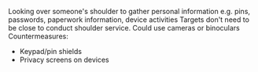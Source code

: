 Looking over someone's shoulder to gather personal information 
e.g. pins, passwords, paperwork information, device activities
Targets don't need to be close to conduct shoulder service.
Could use cameras or binoculars 
Countermeasures:
- Keypad/pin shields
- Privacy screens on devices